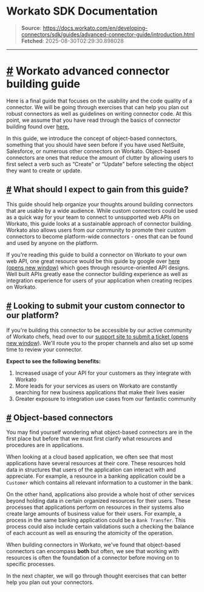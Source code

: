 # Workato SDK Documentation

> **Source**: https://docs.workato.com/en/developing-connectors/sdk/guides/advanced-connector-guide/introduction.html
> **Fetched**: 2025-08-30T02:29:30.898028

---

# [#](<#workato-advanced-connector-building-guide>) Workato advanced connector building guide

Here is a final guide that focuses on the usability and the code quality of a connector. We will be going through exercises that can help you plan out robust connectors as well as guidelines on writing connector code. At this point, we assume that you have read through the basics of connector building found over [here.](</developing-connectors/sdk.html>)

In this guide, we introduce the concept of object-based connectors, something that you should have seen before if you have used NetSuite, Salesforce, or numerous other connectors on Workato. Object-based connectors are ones that reduce the amount of clutter by allowing users to first select a verb such as “Create” or “Update” before selecting the object they want to create or update.

## [#](<#what-should-i-expect-to-gain-from-this-guide>) What should I expect to gain from this guide?

This guide should help organize your thoughts around building connectors that are usable by a wide audience. While custom connectors could be used as a quick way for your team to connect to unsupported web APIs on Workato, this guide looks at a sustainable approach of connector building. Workato also allows users from our community to promote their custom connectors to become platform-wide connectors - ones that can be found and used by anyone on the platform.

If you're reading this guide to build a connector on Workato to your own web API, one great resource would be this guide by google over [here (opens new window)](<https://cloud.google.com/apis/design/>) which goes through resource-oriented API designs. Well built APIs greatly ease the connector building experience as well as integration experience for users of your application when creating recipes on Workato.

## [#](<#looking-to-submit-your-custom-connector-to-our-platform>) Looking to submit your custom connector to our platform?

If you're building this connector to be accessible by our active community of Workato chefs, head over to our [support site to submit a ticket (opens new window)](<https://support.workato.com/support/tickets/new>). We'll route you to the proper channels and also set up some time to review your connector.

**Expect to see the following benefits:**

  1. Increased usage of your API for your customers as they integrate with Workato
  2. More leads for your services as users on Workato are constantly searching for new business applications that make their lives easier
  3. Greater exposure to integration use cases from our fantastic community

## [#](<#object-based-connectors>) Object-based connectors

You may find yourself wondering what object-based connectors are in the first place but before that we must first clarify what resources and procedures are in applications.

When looking at a cloud based application, we often see that most applications have several resources at their core. These resources hold data in structures that users of the application can interact with and appreciate. For example, a resource in a banking application could be a `Customer` which contains all relevant information to a customer in the bank.

On the other hand, applications also provide a whole host of other services beyond holding data in certain organized resources for their users. These processes that applications perform on resources in their systems also create large amounts of business value for their users. For example, a process in the same banking application could be a `Bank Transfer`. This process could also include certain validations such a checking the balance of each account as well as ensuring the atomicity of the operation.

When building connectors in Workato, we've found that object-based connectors can encompass **both** but often, we see that working with resources is often the foundation of a connector before moving on to specific processes.

In the next chapter, we will go through thought exercises that can better help you plan out your connectors.
